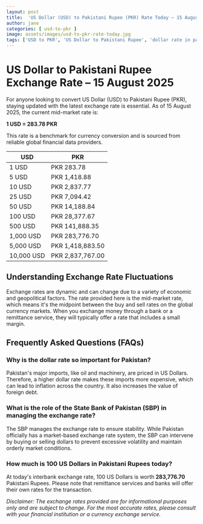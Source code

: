 ```yaml
---
layout: post
title:  'US Dollar (USD) to Pakistani Rupee (PKR) Rate Today – 15 August 2025'
author: jane
categories: [ usd-to-pkr ]
image: assets/images/usd-to-pkr-rate-today.jpg
tags: ['USD to PKR', 'US Dollar to Pakistani Rupee', 'dollar rate in pakistan', 'today dollar rate open market', 'usa to pakistan dollar rate']
---
```


# US Dollar to Pakistani Rupee Exchange Rate – 15 August 2025

For anyone looking to convert US Dollar (USD) to Pakistani Rupee (PKR), staying updated with the latest exchange rate is essential. As of 15 August 2025, the current mid-market rate is:

**1 USD = 283.78 PKR**

This rate is a benchmark for currency conversion and is sourced from reliable global financial data providers.

| USD | PKR |
| --- | --- |
| 1 USD | PKR 283.78 |
| 5 USD | PKR 1,418.88 |
| 10 USD | PKR 2,837.77 |
| 25 USD | PKR 7,094.42 |
| 50 USD | PKR 14,188.84 |
| 100 USD | PKR 28,377.67 |
| 500 USD | PKR 141,888.35 |
| 1,000 USD | PKR 283,776.70 |
| 5,000 USD | PKR 1,418,883.50 |
| 10,000 USD | PKR 2,837,767.00 |


## Understanding Exchange Rate Fluctuations

Exchange rates are dynamic and can change due to a variety of economic and geopolitical factors. The rate provided here is the mid-market rate, which means it's the midpoint between the buy and sell rates on the global currency markets. When you exchange money through a bank or a remittance service, they will typically offer a rate that includes a small margin.

## Frequently Asked Questions (FAQs)

### Why is the dollar rate so important for Pakistan?

Pakistan's major imports, like oil and machinery, are priced in US Dollars. Therefore, a higher dollar rate makes these imports more expensive, which can lead to inflation across the country. It also increases the value of foreign debt.

### What is the role of the State Bank of Pakistan (SBP) in managing the exchange rate?

The SBP manages the exchange rate to ensure stability. While Pakistan officially has a market-based exchange rate system, the SBP can intervene by buying or selling dollars to prevent excessive volatility and maintain orderly market conditions.

### How much is 100 US Dollars in Pakistani Rupees today?

At today's interbank exchange rate, 100 US Dollars is worth **283,776.70** Pakistani Rupees. Please note that remittance services and banks will offer their own rates for the transaction.



*Disclaimer: The exchange rates provided are for informational purposes only and are subject to change. For the most accurate rates, please consult with your financial institution or a currency exchange service.*
